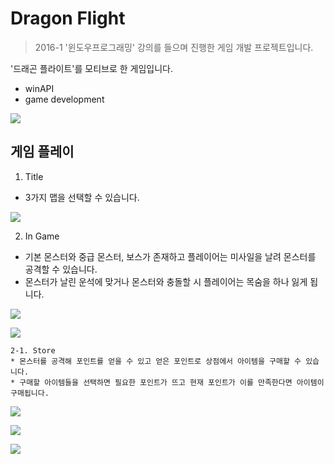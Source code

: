 # Dragon Flight
> 2016-1 '윈도우프로그래밍' 강의를 들으며 진행한 게임 개발 프로젝트입니다.

'드래곤 플라이트'를 모티브로 한 게임입니다.
* winAPI
* game development

![](image/game.png)

## 게임 플레이

1. Title
* 3가지 맵을 선택할 수 있습니다.

![](image/title.png)

2. In Game
* 기본 몬스터와 중급 몬스터, 보스가 존재하고 플레이어는 미사일을 날려 몬스터를 공격할 수 있습니다.
* 몬스터가 날린 운석에 맞거나 몬스터와 충돌할 시 플레이어는 목숨을 하나 잃게 됩니다.

![](image/attack.png)

![](image/boss.png)

    2-1. Store
    * 몬스터를 공격해 포인트를 얻을 수 있고 얻은 포인트로 상점에서 아이템을 구매할 수 있습니다.
    * 구매할 아이템들을 선택하면 필요한 포인트가 뜨고 현재 포인트가 이를 만족한다면 아이템이 구매됩니다.

![](image/store.png)

![](image/item1.png)

![](image/item2.png)
